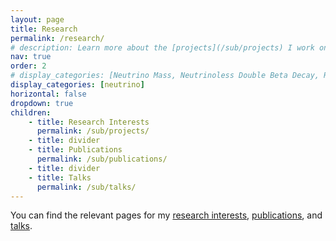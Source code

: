 ```yaml
---
layout: page
title: Research
permalink: /research/
# description: Learn more about the [projects](/sub/projects) I work on and my publications and talks here. 
nav: true
order: 2
# display_categories: [Neutrino Mass, Neutrinoless Double Beta Decay, Reactor Neutrinos]
display_categories: [neutrino]
horizontal: false
dropdown: true
children: 
    - title: Research Interests
      permalink: /sub/projects/
    - title: divider
    - title: Publications
      permalink: /sub/publications/
    - title: divider
    - title: Talks
      permalink: /sub/talks/
---
```


You can find the relevant pages for my [research interests](/sub/projects), [publications](/sub/publications/), and [talks](/sub/talks).